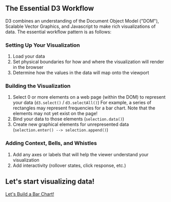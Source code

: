
## The Essential D3 Workflow

D3 combines an understanding of the Document Object Model ("DOM"), Scalable Vector Graphics, and Javascript to make rich visualizations of data. The essential workflow pattern is as follows:

### Setting Up Your Visualization

1. Load your data
2. Set physical boundaries for how and where the visualization will render in the browser
3. Determine how the values in the data will map onto the viewport

### Building the Visualization

1. Select 0 or more elements on a web page (within the DOM) to represent your data (`d3.select()` / `d3.selectAll()`)
    For example, a series of rectangles may represent frequencies for a bar chart. Note that the elements may not yet exist on the page!
2. Bind your data to those elements (`selection.data()`)
3. Create new graphical elements for unrepresented data (`selection.enter() --> selection.append()`)

### Adding Context, Bells, and Whistles

1. Add any axes or labels that will help the viewer understand your visualization
2. Add interactivity (rollover states, click response, etc.)

## Let's start visualizing data!

[Let's Build a Bar Chart!](build_bar_chart.md)
